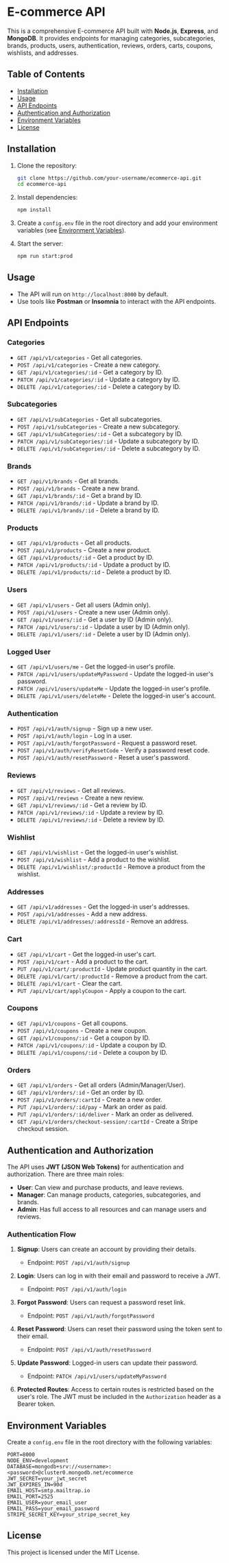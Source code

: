 # E-commerce API

This is a comprehensive E-commerce API built with **Node.js**, **Express**, and **MongoDB**. It provides endpoints for managing categories, subcategories, brands, products, users, authentication, reviews, orders, carts, coupons, wishlists, and addresses.

## Table of Contents

- [Installation](#installation)
- [Usage](#usage)
- [API Endpoints](#api-endpoints)
- [Authentication and Authorization](#authentication-and-authorization)
- [Environment Variables](#environment-variables)
- [License](#license)

## Installation

1. Clone the repository:

   ```sh
   git clone https://github.com/your-username/ecommerce-api.git
   cd ecommerce-api
   ```

2. Install dependencies:

   ```sh
   npm install
   ```

3. Create a `config.env` file in the root directory and add your environment variables (see [Environment Variables](#environment-variables)).

4. Start the server:

   ```sh
   npm run start:prod
   ```

## Usage

- The API will run on `http://localhost:8000` by default.
- Use tools like **Postman** or **Insomnia** to interact with the API endpoints.

## API Endpoints

### **Categories**

- `GET /api/v1/categories` - Get all categories.
- `POST /api/v1/categories` - Create a new category.
- `GET /api/v1/categories/:id` - Get a category by ID.
- `PATCH /api/v1/categories/:id` - Update a category by ID.
- `DELETE /api/v1/categories/:id` - Delete a category by ID.

### **Subcategories**

- `GET /api/v1/subCategories` - Get all subcategories.
- `POST /api/v1/subCategories` - Create a new subcategory.
- `GET /api/v1/subCategories/:id` - Get a subcategory by ID.
- `PATCH /api/v1/subCategories/:id` - Update a subcategory by ID.
- `DELETE /api/v1/subCategories/:id` - Delete a subcategory by ID.

### **Brands**

- `GET /api/v1/brands` - Get all brands.
- `POST /api/v1/brands` - Create a new brand.
- `GET /api/v1/brands/:id` - Get a brand by ID.
- `PATCH /api/v1/brands/:id` - Update a brand by ID.
- `DELETE /api/v1/brands/:id` - Delete a brand by ID.

### **Products**

- `GET /api/v1/products` - Get all products.
- `POST /api/v1/products` - Create a new product.
- `GET /api/v1/products/:id` - Get a product by ID.
- `PATCH /api/v1/products/:id` - Update a product by ID.
- `DELETE /api/v1/products/:id` - Delete a product by ID.

### **Users**

- `GET /api/v1/users` - Get all users (Admin only).
- `POST /api/v1/users` - Create a new user (Admin only).
- `GET /api/v1/users/:id` - Get a user by ID (Admin only).
- `PATCH /api/v1/users/:id` - Update a user by ID (Admin only).
- `DELETE /api/v1/users/:id` - Delete a user by ID (Admin only).

### **Logged User**

- `GET /api/v1/users/me` - Get the logged-in user's profile.
- `PATCH /api/v1/users/updateMyPassword` - Update the logged-in user's password.
- `PATCH /api/v1/users/updateMe` - Update the logged-in user's profile.
- `DELETE /api/v1/users/deleteMe` - Delete the logged-in user's account.

### **Authentication**

- `POST /api/v1/auth/signup` - Sign up a new user.
- `POST /api/v1/auth/login` - Log in a user.
- `POST /api/v1/auth/forgotPassword` - Request a password reset.
- `POST /api/v1/auth/verifyResetCode` - Verify a password reset code.
- `POST /api/v1/auth/resetPassword` - Reset a user's password.

### **Reviews**

- `GET /api/v1/reviews` - Get all reviews.
- `POST /api/v1/reviews` - Create a new review.
- `GET /api/v1/reviews/:id` - Get a review by ID.
- `PATCH /api/v1/reviews/:id` - Update a review by ID.
- `DELETE /api/v1/reviews/:id` - Delete a review by ID.

### **Wishlist**

- `GET /api/v1/wishlist` - Get the logged-in user's wishlist.
- `POST /api/v1/wishlist` - Add a product to the wishlist.
- `DELETE /api/v1/wishlist/:productId` - Remove a product from the wishlist.

### **Addresses**

- `GET /api/v1/addresses` - Get the logged-in user's addresses.
- `POST /api/v1/addresses` - Add a new address.
- `DELETE /api/v1/addresses/:addressId` - Remove an address.

### **Cart**

- `GET /api/v1/cart` - Get the logged-in user's cart.
- `POST /api/v1/cart` - Add a product to the cart.
- `PUT /api/v1/cart/:productId` - Update product quantity in the cart.
- `DELETE /api/v1/cart/:productId` - Remove a product from the cart.
- `DELETE /api/v1/cart` - Clear the cart.
- `PUT /api/v1/cart/applyCoupon` - Apply a coupon to the cart.

### **Coupons**

- `GET /api/v1/coupons` - Get all coupons.
- `POST /api/v1/coupons` - Create a new coupon.
- `GET /api/v1/coupons/:id` - Get a coupon by ID.
- `PATCH /api/v1/coupons/:id` - Update a coupon by ID.
- `DELETE /api/v1/coupons/:id` - Delete a coupon by ID.

### **Orders**

- `GET /api/v1/orders` - Get all orders (Admin/Manager/User).
- `GET /api/v1/orders/:id` - Get an order by ID.
- `POST /api/v1/orders/:cartId` - Create a new order.
- `PUT /api/v1/orders/:id/pay` - Mark an order as paid.
- `PUT /api/v1/orders/:id/deliver` - Mark an order as delivered.
- `GET /api/v1/orders/checkout-session/:cartId` - Create a Stripe checkout session.

## Authentication and Authorization

The API uses **JWT (JSON Web Tokens)** for authentication and authorization. There are three main roles:

- **User**: Can view and purchase products, and leave reviews.
- **Manager**: Can manage products, categories, subcategories, and brands.
- **Admin**: Has full access to all resources and can manage users and reviews.

### Authentication Flow

1. **Signup**: Users can create an account by providing their details.

   - Endpoint: `POST /api/v1/auth/signup`

2. **Login**: Users can log in with their email and password to receive a JWT.

   - Endpoint: `POST /api/v1/auth/login`

3. **Forgot Password**: Users can request a password reset link.

   - Endpoint: `POST /api/v1/auth/forgotPassword`

4. **Reset Password**: Users can reset their password using the token sent to their email.

   - Endpoint: `POST /api/v1/auth/resetPassword`

5. **Update Password**: Logged-in users can update their password.

   - Endpoint: `PATCH /api/v1/users/updateMyPassword`

6. **Protected Routes**: Access to certain routes is restricted based on the user's role. The JWT must be included in the `Authorization` header as a Bearer token.

## Environment Variables

Create a `config.env` file in the root directory with the following variables:

```env
PORT=8000
NODE_ENV=development
DATABASE=mongodb+srv://<username>:<password>@cluster0.mongodb.net/ecommerce
JWT_SECRET=your_jwt_secret
JWT_EXPIRES_IN=90d
EMAIL_HOST=smtp.mailtrap.io
EMAIL_PORT=2525
EMAIL_USER=your_email_user
EMAIL_PASS=your_email_password
STRIPE_SECRET_KEY=your_stripe_secret_key
```

## License

This project is licensed under the MIT License.
